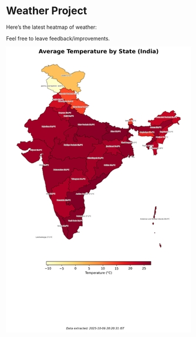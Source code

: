 # Weather Project

Here’s the latest heatmap of weather:

Feel free to leave feedback/improvements.

![India Heatmap](docs/assets/india_heatmap.png?v=E3D739)
